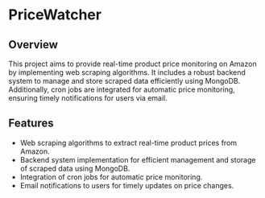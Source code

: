 # PriceWatcher

## Overview

This project aims to provide real-time product price monitoring on Amazon by implementing web scraping algorithms. It includes a robust backend system to manage and store scraped data efficiently using MongoDB. Additionally, cron jobs are integrated for automatic price monitoring, ensuring timely notifications for users via email.

## Features

- Web scraping algorithms to extract real-time product prices from Amazon.
- Backend system implementation for efficient management and storage of scraped data using MongoDB.
- Integration of cron jobs for automatic price monitoring.
- Email notifications to users for timely updates on price changes.

